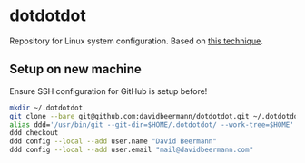 # dotdotdot

Repository for Linux system configuration. Based on [this technique](https://developer.atlassian.com/blog/2016/02/best-way-to-store-dotfiles-git-bare-repo/).

## Setup on new machine

Ensure SSH configuration for GitHub is setup before!

```sh
mkdir ~/.dotdotdot
git clone --bare git@github.com:davidbeermann/dotdotdot.git ~/.dotdotdot
alias ddd='/usr/bin/git --git-dir=$HOME/.dotdotdot/ --work-tree=$HOME'
ddd checkout
ddd config --local --add user.name "David Beermann"
ddd config --local --add user.email "mail@davidbeermann.com"
```
